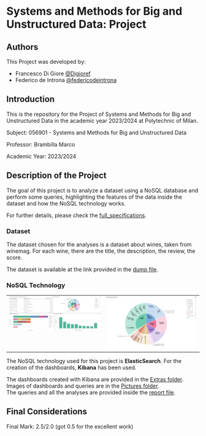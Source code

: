 # Systems and Methods for Big and Unstructured Data: Project

## Authors
This Project was developed by:
- Francesco Di Giore [@Digioref](https://github.com/Digioref)
- Federico de Introna [@federicodeintrona](https://github.com/federicodeintrona)

## Introduction 
This is the repository for the Project of Systems and Methods for Big and Unstructured Data in the academic year 2023/2024 at Polytechnic of Milan.

Subject: 056901 - Systems and Methods for Big and Unstructured Data

Professor: Brambilla Marco

Academic Year: 2023/2024

## Description of the Project
The goal of this project is to analyze a dataset using a NoSQL database and perform some queries, highlighting the features of the data inside the dataset and how the NoSQL technology works.

For further details, please check the [full_specifications](SMBUD_Project-2023_2024.pdf).

### Dataset
The dataset chosen for the analyses is a dataset about wines, taken from winemag. For each wine, there are the title, the description, the review, the score.

The dataset is available at the link provided in the [dump file](dump/dump.txt).

### NoSQL Technology
<table>
  <tr>
    <td valign="top" align="center">
      <img src="Pictures/D_C_1.png" alt="Screenshot 1" width="400"/>
      <br/>
    </td>
    <td valign="top" align="center">
      <img src="Pictures/D_Q_1.png" alt="Screenshot 2" width="400"/>
      <br/>
    </td>
  </tr>
</table>

</div>

The NoSQL technology used for this project is **ElasticSearch**. For the creation of the dashboards, **Kibana** has been used.

The dashboards created with Kibana are provided in the [Extras folder](Extras).  
Images of dashboards and queries are in the [Pictures folder](Pictures).  
The queries and all the analyses are provided inside the [report file](SMBUD_Project-Report.pdf).

## Final Considerations
Final Mark: 2.5/2.0 (got 0.5 for the excellent work)


